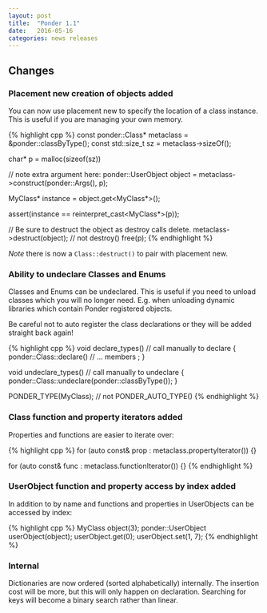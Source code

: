 ```yaml
---
layout: post
title:  "Ponder 1.1"
date:   2016-05-16
categories: news releases
---
```


## Changes

### Placement new creation of objects added

You can now use placement new to specify the location of a class instance. This is useful
if you are managing your own memory.

{% highlight cpp %}
const ponder::Class* metaclass = &ponder::classByType<MyClass>();
const std::size_t sz = metaclass->sizeOf();

char* p = malloc(sizeof(sz))

// note extra argument here:
ponder::UserObject object = metaclass->construct(ponder::Args(), p);

MyClass* instance = object.get<MyClass*>();

assert(instance == reinterpret_cast<MyClass*>(p));

// Be sure to destruct the object as destroy calls delete.
metaclass->destruct(object); // not destroy()
free(p);
{% endhighlight %}

*Note* there is now a `Class::destruct()` to pair with placement new.


### Ability to undeclare Classes and Enums

Classes and Enums can be undeclared. This is useful if you need to unload classes which
you will no longer need. E.g. when unloading dynamic libraries which contain Ponder 
registered objects.

Be careful not to auto register the class declarations or they will be added straight back
again!

{% highlight cpp %}
void declare_types()  // call manually to declare
{
    ponder::Class::declare<MyClass>()
        // ... members
        ;
}

void undeclare_types()  // call manually to undeclare
{
    ponder::Class::undeclare(ponder::classByType<MyClass>());
}

PONDER_TYPE(MyClass);  // not PONDER_AUTO_TYPE()
{% endhighlight %}


### Class function and property iterators added

Properties and functions are easier to iterate over:

{% highlight cpp %}
for (auto const& prop : metaclass.propertyIterator()) {}

for (auto const& func : metaclass.functionIterator()) {}
{% endhighlight %}


### UserObject function and property access by index added

In addition to by name and functions and properties in UserObjects can be accessed
by index:

{% highlight cpp %}
MyClass object(3);
ponder::UserObject userObject(object);
userObject.get(0);
userObject.set(1, 7);
{% endhighlight %}


### Internal

Dictionaries are now ordered (sorted alphabetically) internally. The insertion cost will
be more, but this will only happen on declaration. Searching for keys will become a binary
search rather than linear.

